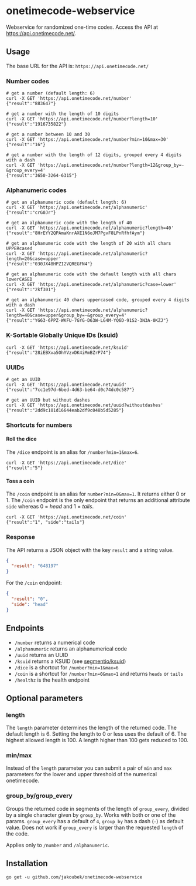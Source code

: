 # onetimecode-webservice

Webservice for randomized one-time codes. Access the API at https://api.onetimecode.net/.

## Usage

The base URL for the API is: `https://api.onetimecode.net/`

### Number codes

```shell
# get a number (default length: 6)
curl -X GET 'https://api.onetimecode.net/number'
{"result":"883647"}

# get a number with the length of 10 digits
curl -X GET 'https://api.onetimecode.net/number?length=10'
{"result":"1916735822"}

# get a number between 10 and 30
curl -X GET 'https://api.onetimecode.net/number?min=10&max=30'
{"result":"16"}

# get a number with the length of 12 digits, grouped every 4 digits with a dash
curl -X GET 'https://api.onetimecode.net/number?length=12&group_by=-&group_every=4'
{"result":"3650-3264-6315"}
```

### Alphanumeric codes

```shell
# get an alphanumeric code (default length: 6)
curl -X GET 'https://api.onetimecode.net/alphanumeric'
{"result":"crG0Jr"}

# get an alphanumeric code with the length of 40
curl -X GET 'https://api.onetimecode.net/alphanumeric?length=40'
{"result":"8HrEYY2QPAmaKnrAXE1N6oJM7PgvF8LPnRfhfAym"}

# get an alphanumeric code with the length of 20 with all chars UPPERcased
curl -X GET 'https://api.onetimecode.net/alphanumeric?length=20&case=upper'
{"result":"030JX48HPZI2VQREGFN4"}

# get an alphanumeric code with the default length with all chars lowerCASED
curl -X GET 'https://api.onetimecode.net/alphanumeric?case=lower'
{"result":"2kf301"}

# get an alphanumeric 40 chars uppercased code, grouped every 4 digits with a dash
curl -X GET 'https://api.onetimecode.net/alphanumeric?length=40&case=upper&group_by=-&group_every=4'
{"result":"YG63-6PPZ-WKFU-7GYG-D63W-LG4M-YQ6D-91S2-3N3A-0KZJ"} 
```

### K-Sortable Globally Unique IDs (ksuid)

```shell
curl -X GET 'https://api.onetimecode.net/ksuid'
{"result":"28iEBXva5OhYVzvDK4iMmBZrP74"}
```

### UUIDs

```shell
# get an UUID
curl -X GET 'https://api.onetimecode.net/uuid'
{"result":"7cc1e97d-6bed-4d63-be64-d0c74dc0c587"}

# get an UUID but without dashes
curl -X GET 'https://api.onetimecode.net/uuid?withoutdashes'
{"result":"2dd9c101d16644eab2df9c048b5d5285"}
```

### Shortcuts for numbers

#### Roll the dice

The `/dice` endpoint is an alias for `/number?min=1&max=6`.
```shell
curl -X GET 'https://api.onetimecode.net/dice'
{"result":"5"}
```

#### Toss a coin

The `/coin` endpoint is an alias for `number?min=0&max=1`. It returns either 0 or 1.
The `/coin` endpoint is the only endpoint that returns an additional attribute `side` whereas 0 = *head* and 1 = *tails*.

```shell
curl -X GET 'https://api.onetimecode.net/coin'
{"result":"1", "side":"tails"}
```

### Response

The API returns a JSON object with the key `result` and a string value.

```json
{
  "result": "648197"
}
```

For the `/coin` endpoint:

```json
{
  "result": "0",
  "side": "head"
}
```

## Endpoints

- `/number` returns a numerical code
- `/alphanumeric` returns an alphanumerical code
- `/uuid` returns an UUID
- `/ksuid` returns a KSUID (see [segmentio/ksuid](https://github.com/segmentio/ksuid))
- `/dice` is a shortcut for `/number?min=1&max=6`
- `/coin` is a shortcut for `/number?min=0&max=1` and returns `heads` or `tails`  
- `/healthz` is the health endpoint

## Optional parameters

### length

The `length` parameter determines the length of the returned code. The default length is 6. Setting the length to 0 or less uses the default of 6. The highest allowed length is 100. A length higher than 100 gets reduced to 100.

### min/max

Instead of the `length` parameter you can submit a pair of `min` and `max` parameters for the lower and upper threshold of the numerical onetimecode. 

### group_by/group_every

Groups the returned code in segments of the length of `group_every`, divided by a single character given by `group_by`.
Works with both or one of the params. `group_every` has a default of `4`, `group_by` has a dash (`-`) as default value. Does not work if `group_every` is larger than the requested `length` of the code.

Applies only to `/number` and `/alphanumeric`.

## Installation

```
go get -u github.com/jakoubek/onetimecode-webservice
```
